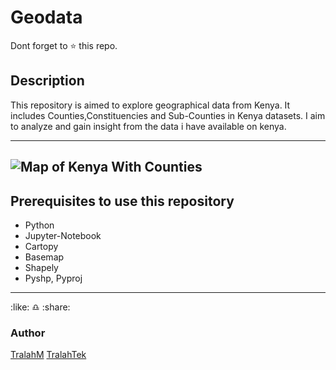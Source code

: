 # Geodata
Dont forget to :star: this repo.

## Description
This repository is aimed to explore geographical data from Kenya.
It includes Counties,Constituencies and Sub-Counties in Kenya datasets.
I aim to analyze and gain insight from the data i have available on kenya.

------
![Map of Kenya With
Counties](https://github.com/TralahM/geodata/blob/master/kenya_map_with_counties1.png)
------
## Prerequisites to use this repository
+ Python
+ Jupyter-Notebook
+ Cartopy
+ Basemap
+ Shapely
+ Pyshp, Pyproj
----
:like: :libra: :share:

### Author
[TralahM](https://github.com/TralahM)
[TralahTek](https://github.com/TralahTek)

